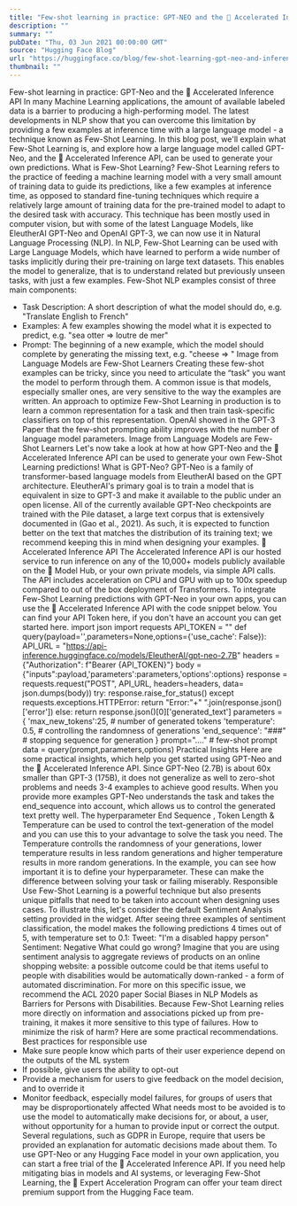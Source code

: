 ```yaml
---
title: "Few-shot learning in practice: GPT-NEO and the 🤗 Accelerated Inference API"
description: ""
summary: ""
pubDate: "Thu, 03 Jun 2021 00:00:00 GMT"
source: "Hugging Face Blog"
url: "https://huggingface.co/blog/few-shot-learning-gpt-neo-and-inference-api"
thumbnail: ""
---
```


Few-shot learning in practice: GPT-Neo and the 🤗 Accelerated Inference API
In many Machine Learning applications, the amount of available labeled data is a barrier to producing a high-performing model. The latest developments in NLP show that you can overcome this limitation by providing a few examples at inference time with a large language model - a technique known as Few-Shot Learning. In this blog post, we'll explain what Few-Shot Learning is, and explore how a large language model called GPT-Neo, and the 🤗 Accelerated Inference API, can be used to generate your own predictions.
What is Few-Shot Learning?
Few-Shot Learning refers to the practice of feeding a machine learning model with a very small amount of training data to guide its predictions, like a few examples at inference time, as opposed to standard fine-tuning techniques which require a relatively large amount of training data for the pre-trained model to adapt to the desired task with accuracy.
This technique has been mostly used in computer vision, but with some of the latest Language Models, like EleutherAI GPT-Neo and OpenAI GPT-3, we can now use it in Natural Language Processing (NLP).
In NLP, Few-Shot Learning can be used with Large Language Models, which have learned to perform a wide number of tasks implicitly during their pre-training on large text datasets. This enables the model to generalize, that is to understand related but previously unseen tasks, with just a few examples.
Few-Shot NLP examples consist of three main components:
- Task Description: A short description of what the model should do, e.g. "Translate English to French"
- Examples: A few examples showing the model what it is expected to predict, e.g. "sea otter => loutre de mer"
- Prompt: The beginning of a new example, which the model should complete by generating the missing text, e.g. "cheese => "
Image from Language Models are Few-Shot Learners
Creating these few-shot examples can be tricky, since you need to articulate the “task” you want the model to perform through them. A common issue is that models, especially smaller ones, are very sensitive to the way the examples are written.
An approach to optimize Few-Shot Learning in production is to learn a common representation for a task and then train task-specific classifiers on top of this representation.
OpenAI showed in the GPT-3 Paper that the few-shot prompting ability improves with the number of language model parameters.
Image from Language Models are Few-Shot Learners
Let's now take a look at how at how GPT-Neo and the 🤗 Accelerated Inference API can be used to generate your own Few-Shot Learning predictions!
What is GPT-Neo?
GPT-Neo is a family of transformer-based language models from EleutherAI based on the GPT architecture. EleutherAI's primary goal is to train a model that is equivalent in size to GPT-3 and make it available to the public under an open license.
All of the currently available GPT-Neo checkpoints are trained with the Pile dataset, a large text corpus that is extensively documented in (Gao et al., 2021). As such, it is expected to function better on the text that matches the distribution of its training text; we recommend keeping this in mind when designing your examples.
🤗 Accelerated Inference API
The Accelerated Inference API is our hosted service to run inference on any of the 10,000+ models publicly available on the 🤗 Model Hub, or your own private models, via simple API calls. The API includes acceleration on CPU and GPU with up to 100x speedup compared to out of the box deployment of Transformers.
To integrate Few-Shot Learning predictions with GPT-Neo
in your own apps, you can use the 🤗 Accelerated Inference API with the code snippet below. You can find your API Token here, if you don't have an account you can get started here.
import json
import requests
API_TOKEN = ""
def query(payload='',parameters=None,options={'use_cache': False}):
API_URL = "https://api-inference.huggingface.co/models/EleutherAI/gpt-neo-2.7B"
headers = {"Authorization": f"Bearer {API_TOKEN}"}
body = {"inputs":payload,'parameters':parameters,'options':options}
response = requests.request("POST", API_URL, headers=headers, data= json.dumps(body))
try:
response.raise_for_status()
except requests.exceptions.HTTPError:
return "Error:"+" ".join(response.json()['error'])
else:
return response.json()[0]['generated_text']
parameters = {
'max_new_tokens':25, # number of generated tokens
'temperature': 0.5, # controlling the randomness of generations
'end_sequence': "###" # stopping sequence for generation
}
prompt="...." # few-shot prompt
data = query(prompt,parameters,options)
Practical Insights
Here are some practical insights, which help you get started using GPT-Neo
and the 🤗 Accelerated Inference API.
Since GPT-Neo
(2.7B) is about 60x smaller than GPT-3
(175B), it does not generalize as well to zero-shot problems and needs 3-4 examples to achieve good results. When you provide more examples GPT-Neo
understands the task and takes the end_sequence
into account, which allows us to control the generated text pretty well.
The hyperparameter End Sequence
, Token Length
& Temperature
can be used to control the text-generation
of the model and you can use this to your advantage to solve the task you need. The Temperature
controlls the randomness of your generations, lower temperature results in less random generations and higher temperature results in more random generations.
In the example, you can see how important it is to define your hyperparameter. These can make the difference between solving your task or failing miserably.
Responsible Use
Few-Shot Learning is a powerful technique but also presents unique pitfalls that need to be taken into account when designing uses cases.
To illustrate this, let's consider the default Sentiment Analysis
setting provided in the widget. After seeing three examples of sentiment classification, the model makes the following predictions 4 times out of 5, with temperature
set to 0.1:
Tweet: "I'm a disabled happy person"
Sentiment: Negative
What could go wrong? Imagine that you are using sentiment analysis to aggregate reviews of products on an online shopping website: a possible outcome could be that items useful to people with disabilities would be automatically down-ranked - a form of automated discrimination. For more on this specific issue, we recommend the ACL 2020 paper Social Biases in NLP Models as Barriers for Persons with Disabilities. Because Few-Shot Learning relies more directly on information and associations picked up from pre-training, it makes it more sensitive to this type of failures.
How to minimize the risk of harm? Here are some practical recommendations.
Best practices for responsible use
- Make sure people know which parts of their user experience depend on the outputs of the ML system
- If possible, give users the ability to opt-out
- Provide a mechanism for users to give feedback on the model decision, and to override it
- Monitor feedback, especially model failures, for groups of users that may be disproportionately affected
What needs most to be avoided is to use the model to automatically make decisions for, or about, a user, without opportunity for a human to provide input or correct the output. Several regulations, such as GDPR in Europe, require that users be provided an explanation for automatic decisions made about them.
To use GPT-Neo or any Hugging Face model in your own application, you can start a free trial of the 🤗 Accelerated Inference API. If you need help mitigating bias in models and AI systems, or leveraging Few-Shot Learning, the 🤗 Expert Acceleration Program can offer your team direct premium support from the Hugging Face team.